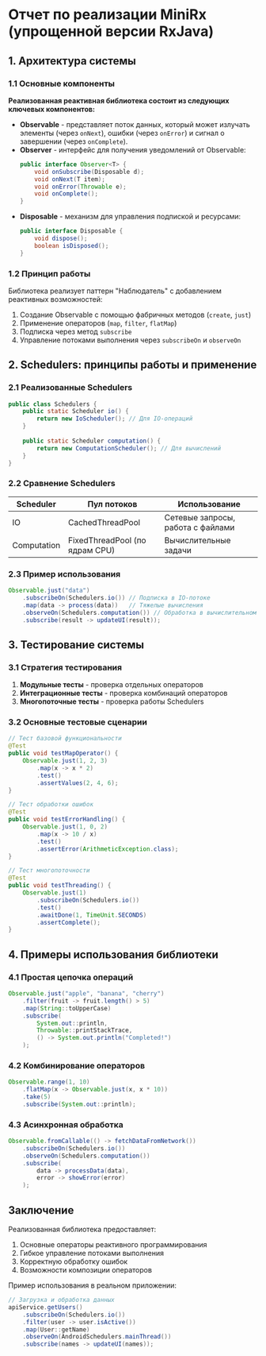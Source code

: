 # Отчет по реализации MiniRx (упрощенной версии RxJava)

## 1. Архитектура системы

### 1.1 Основные компоненты

**Реализованная реактивная библиотека состоит из следующих ключевых компонентов:**

- **Observable** - представляет поток данных, который может излучать элементы (через `onNext`), ошибки (через `onError`) и сигнал о завершении (через `onComplete`).
- **Observer** - интерфейс для получения уведомлений от Observable:
  ```java
  public interface Observer<T> {
      void onSubscribe(Disposable d);
      void onNext(T item);
      void onError(Throwable e);
      void onComplete();
  }
  ```
- **Disposable** - механизм для управления подпиской и ресурсами:
  ```java
  public interface Disposable {
      void dispose();
      boolean isDisposed();
  }
  ```

### 1.2 Принцип работы

Библиотека реализует паттерн "Наблюдатель" с добавлением реактивных возможностей:
1. Создание Observable с помощью фабричных методов (`create`, `just`)
2. Применение операторов (`map`, `filter`, `flatMap`)
3. Подписка через метод `subscribe`
4. Управление потоками выполнения через `subscribeOn` и `observeOn`

## 2. Schedulers: принципы работы и применение

### 2.1 Реализованные Schedulers

```java
public class Schedulers {
    public static Scheduler io() {
        return new IoScheduler(); // Для IO-операций
    }
    
    public static Scheduler computation() {
        return new ComputationScheduler(); // Для вычислений
    }
}
```

### 2.2 Сравнение Schedulers

| Scheduler        | Пул потоков             | Использование                     |
|------------------|-------------------------|-----------------------------------|
| IO              | CachedThreadPool       | Сетевые запросы, работа с файлами|
| Computation     | FixedThreadPool (по ядрам CPU) | Вычислительные задачи       |

### 2.3 Пример использования

```java
Observable.just("data")
    .subscribeOn(Schedulers.io()) // Подписка в IO-потоке
    .map(data -> process(data))   // Тяжелые вычисления
    .observeOn(Schedulers.computation()) // Обработка в вычислительном потоке
    .subscribe(result -> updateUI(result));
```

## 3. Тестирование системы

### 3.1 Стратегия тестирования

1. **Модульные тесты** - проверка отдельных операторов
2. **Интеграционные тесты** - проверка комбинаций операторов
3. **Многопоточные тесты** - проверка работы Schedulers

### 3.2 Основные тестовые сценарии

```java
// Тест базовой функциональности
@Test
public void testMapOperator() {
    Observable.just(1, 2, 3)
        .map(x -> x * 2)
        .test()
        .assertValues(2, 4, 6);
}

// Тест обработки ошибок
@Test
public void testErrorHandling() {
    Observable.just(1, 0, 2)
        .map(x -> 10 / x)
        .test()
        .assertError(ArithmeticException.class);
}

// Тест многопоточности
@Test
public void testThreading() {
    Observable.just(1)
        .subscribeOn(Schedulers.io())
        .test()
        .awaitDone(1, TimeUnit.SECONDS)
        .assertComplete();
}
```

## 4. Примеры использования библиотеки

### 4.1 Простая цепочка операций

```java
Observable.just("apple", "banana", "cherry")
    .filter(fruit -> fruit.length() > 5)
    .map(String::toUpperCase)
    .subscribe(
        System.out::println,
        Throwable::printStackTrace,
        () -> System.out.println("Completed!")
    );
```

### 4.2 Комбинирование операторов

```java
Observable.range(1, 10)
    .flatMap(x -> Observable.just(x, x * 10))
    .take(5)
    .subscribe(System.out::println);
```

### 4.3 Асинхронная обработка

```java
Observable.fromCallable(() -> fetchDataFromNetwork())
    .subscribeOn(Schedulers.io())
    .observeOn(Schedulers.computation())
    .subscribe(
        data -> processData(data),
        error -> showError(error)
    );
```

## Заключение

Реализованная библиотека предоставляет:
1. Основные операторы реактивного программирования
2. Гибкое управление потоками выполнения
3. Корректную обработку ошибок
4. Возможности композиции операторов


Пример использования в реальном приложении:
```java
// Загрузка и обработка данных
apiService.getUsers()
    .subscribeOn(Schedulers.io())
    .filter(user -> user.isActive())
    .map(User::getName)
    .observeOn(AndroidSchedulers.mainThread())
    .subscribe(names -> updateUI(names));
```

